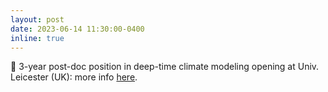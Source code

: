 ```yaml
---
layout: post
date: 2023-06-14 11:30:00-0400
inline: true
---
```


👤 3-year post-doc position in deep-time climate modeling opening at Univ. Leicester (UK): more info <a href="https://jobs.le.ac.uk/vacancies/7979/palaeoclimate-modeler.html" >here</a>.
